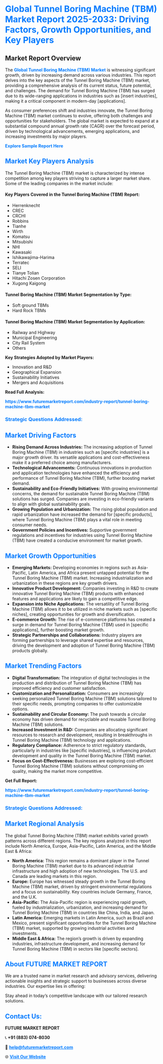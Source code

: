 <h1 style="color: #007BFF;">Global Tunnel Boring Machine (TBM) Market Report 2025-2033: Driving Factors, Growth Opportunities, and Key Players</h1>

<section id="overview">
<h2>Market Report Overview</h2>
<p>The <a href="https://www.futuremarketreport.com/industry-report/tunnel-boring-machine-tbm-market" style="color: #007BFF; text-decoration: none;"><strong>Global Tunnel Boring Machine (TBM) Market</strong></a> is witnessing significant growth, driven by increasing demand across various industries. This report delves into the key aspects of the Tunnel Boring Machine (TBM) market, providing a comprehensive analysis of its current status, future potential, and challenges. The demand for Tunnel Boring Machine (TBM) has surged due to its wide-ranging applications in industries such as [insert industries], making it a critical component in modern-day [applications].</p>
<p>As consumer preferences shift and industries innovate, the Tunnel Boring Machine (TBM) market continues to evolve, offering both challenges and opportunities for stakeholders. The global market is expected to expand at a substantial compound annual growth rate (CAGR) over the forecast period, driven by technological advancements, emerging applications, and increasing investments by major players.</p>
</section>

<section id="overview">
<p><a href="https://www.futuremarketreport.com/request-sample/reportId=102319" style="color: #007BFF; text-decoration: none;"><strong>Explore Sample Report Here</strong></a></p>
</section>

<section id="key-players">
<h2 style="color: #007BFF;">Market Key Players Analysis</h2>
<p>The Tunnel Boring Machine (TBM) market is characterized by intense competition among key players striving to capture a larger market share. Some of the leading companies in the market include:</p>
<h4>Key Players Covered in the Tunnel Boring Machine (TBM) Report:</h4>
<ul><li>Herrenknecht</li><li>CREC</li><li>CRCHI</li><li>Robbins</li><li>Tianhe</li><li>Wirth</li><li>Komatsu</li><li>Mitsubishi</li><li>NHI</li><li>Kawasaki</li><li>Ishikawajima-Harima</li><li>Terratec</li><li>SELI</li><li>Tianye Tolian</li><li>Hitachi Zosen Corporation</li><li>Xugong Kaigong</li></ul>
<h4>Tunnel Boring Machine (TBM) Market Segmentation by Type:</h4>
<ul><li>Soft ground TBMs</li><li>Hard Rock TBMs</li></ul>

<h4>Tunnel Boring Machine (TBM) Market Segmentation by Application:</h4>
<ul><li>Railway and Highway</li><li>Municipal Engineering</li><li>City Rail System</li><li>Others</li></ul>
<p><strong>Key Strategies Adopted by Market Players:</strong></p>
<ul>
<li>Innovation and R&D</li>
<li>Geographical Expansion</li>
<li>Sustainability Initiatives</li>
<li>Mergers and Acquisitions</li>
</ul>
</section>

<section>
<p><strong>Read Full Analysis: </strong></p><a href="https://www.futuremarketreport.com/industry-report/tunnel-boring-machine-tbm-market" style="color: #007BFF; text-decoration: none;"><strong>https://www.futuremarketreport.com/industry-report/tunnel-boring-machine-tbm-market</strong></a>
<h3 style="color: #007BFF;">Strategic Questions Addressed:</h3>
</section>

<section id="driving-factors">
<h2 style="color: #007BFF;">Market Driving Factors</h2>
<ul>
<li><strong>Rising Demand Across Industries:</strong> The increasing adoption of Tunnel Boring Machine (TBM) in industries such as [specific industries] is a major growth driver. Its versatile applications and cost-effectiveness make it a preferred choice among manufacturers.</li>
<li><strong>Technological Advancements:</strong> Continuous innovations in production and application technologies have enhanced the efficiency and performance of Tunnel Boring Machine (TBM), further boosting market demand.</li>
<li><strong>Sustainability and Eco-Friendly Initiatives:</strong> With growing environmental concerns, the demand for sustainable Tunnel Boring Machine (TBM) solutions has surged. Companies are investing in eco-friendly variants to align with global sustainability goals.</li>
<li><strong>Growing Population and Urbanization:</strong> The rising global population and rapid urbanization have increased the demand for [specific products], where Tunnel Boring Machine (TBM) plays a vital role in meeting consumer needs.</li>
<li><strong>Government Policies and Incentives:</strong> Supportive government regulations and incentives for industries using Tunnel Boring Machine (TBM) have created a conducive environment for market growth.</li>
</ul>
</section>

<section id="growth-opportunities">
<h2 style="color: #007BFF;">Market Growth Opportunities</h2>
<ul>
<li><strong>Emerging Markets:</strong> Developing economies in regions such as Asia-Pacific, Latin America, and Africa present untapped potential for the Tunnel Boring Machine (TBM) market. Increasing industrialization and urbanization in these regions are key growth drivers.</li>
<li><strong>Innovative Product Development:</strong> Companies investing in R&D to create innovative Tunnel Boring Machine (TBM) products with enhanced features and applications are likely to gain a competitive edge.</li>
<li><strong>Expansion into Niche Applications:</strong> The versatility of Tunnel Boring Machine (TBM) allows it to be utilized in niche markets such as [specific niches], creating opportunities for growth and diversification.</li>
<li><strong>E-commerce Growth:</strong> The rise of e-commerce platforms has created a surge in demand for Tunnel Boring Machine (TBM) used in [specific applications], further boosting market growth.</li>
<li><strong>Strategic Partnerships and Collaborations:</strong> Industry players are forming partnerships to leverage shared expertise and resources, driving the development and adoption of Tunnel Boring Machine (TBM) products globally.</li>
</ul>
</section>

<section id="trending-factors">
<h2 style="color: #007BFF;">Market Trending Factors</h2>
<ul>
<li><strong>Digital Transformation:</strong> The integration of digital technologies in the production and distribution of Tunnel Boring Machine (TBM) has improved efficiency and customer satisfaction.</li>
<li><strong>Customization and Personalization:</strong> Consumers are increasingly seeking personalized Tunnel Boring Machine (TBM) solutions tailored to their specific needs, prompting companies to offer customizable options.</li>
<li><strong>Sustainability and Circular Economy:</strong> The push towards a circular economy has driven demand for recyclable and reusable Tunnel Boring Machine (TBM) solutions.</li>
<li><strong>Increased Investment in R&D:</strong> Companies are allocating significant resources to research and development, resulting in breakthroughs in Tunnel Boring Machine (TBM) technology and applications.</li>
<li><strong>Regulatory Compliance:</strong> Adherence to strict regulatory standards, particularly in industries like [specific industries], is influencing product development and quality in the Tunnel Boring Machine (TBM) market.</li>
<li><strong>Focus on Cost-Effectiveness:</strong> Businesses are exploring cost-efficient Tunnel Boring Machine (TBM) solutions without compromising on quality, making the market more competitive.</li>
</ul>
</section>

<section>
<p><strong>Get Full Report: </strong></p><a href="https://www.futuremarketreport.com/industry-report/tunnel-boring-machine-tbm-market" style="color: #007BFF; text-decoration: none;"><strong>https://www.futuremarketreport.com/industry-report/tunnel-boring-machine-tbm-market</strong></a>
<h3 style="color: #007BFF;">Strategic Questions Addressed:</h3>
</section>


<section id="regional-analysis">
<h2 style="color: #007BFF;">Market Regional Analysis</h2>
<p>The global Tunnel Boring Machine (TBM) market exhibits varied growth patterns across different regions. The key regions analyzed in this report include North America, Europe, Asia-Pacific, Latin America, and the Middle East & Africa:</p>
<ul>
<li><strong>North America:</strong> This region remains a dominant player in the Tunnel Boring Machine (TBM) market due to its advanced industrial infrastructure and high adoption of new technologies. The U.S. and Canada are leading markets in this region.</li>
<li><strong>Europe:</strong> Europe has witnessed steady growth in the Tunnel Boring Machine (TBM) market, driven by stringent environmental regulations and a focus on sustainability. Key countries include Germany, France, and the U.K.</li>
<li><strong>Asia-Pacific:</strong> The Asia-Pacific region is experiencing rapid growth, fueled by industrialization, urbanization, and increasing demand for Tunnel Boring Machine (TBM) in countries like China, India, and Japan.</li>
<li><strong>Latin America:</strong> Emerging markets in Latin America, such as Brazil and Mexico, present significant opportunities for the Tunnel Boring Machine (TBM) market, supported by growing industrial activities and investments.</li>
<li><strong>Middle East & Africa:</strong> The region’s growth is driven by expanding industries, infrastructure development, and increasing demand for Tunnel Boring Machine (TBM) in sectors like [specific sectors].</li>
</ul>
</section>

<footer>
<h2 style="color: #007BFF;">About FUTURE MARKET REPORT</h2>
<p>We are a trusted name in market research and advisory services, delivering actionable insights and strategic support to businesses across diverse industries. Our expertise lies in offering:</p>

<p>Stay ahead in today’s competitive landscape with our tailored research solutions.</p>

<h2 style="color: #007BFF;">Contact Us:</h2>
<p><strong>FUTURE MARKET REPORT</strong></p>
<p>📞 <strong>+91 (883) 074-8030</strong></p>
<p>📧 <strong><a href="mailto:help@futuremarketreport.com" style="color: #007BFF;">help@futuremarketreport.com</a></strong></p>
<p>🌐 <strong><a href="https://www.futuremarketreport.com/" style="color: #007BFF;">Visit Our Website</a></strong></p>
</footer>